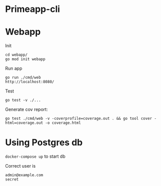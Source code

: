 # Primeapp-cli

# Webapp
Init
```
cd webapp/
go mod init webapp
```

Run app

```
go run ./cmd/web
http://localhost:8080/
```

Test

`go test -v ./...`

Generate cov report:

```
go test ./cmd/web -v -coverprofile=coverage.out . && go tool cover -html=coverage.out -o coverage.html
```

# Using Postgres db

`docker-compose up` to start db

Correct user is 
```
admin@example.com
secret
```

